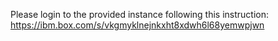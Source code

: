 
Please login to the provided instance following this instruction: https://ibm.box.com/s/vkgmyklnejnkxht8xdwh6l68yemwpjwn